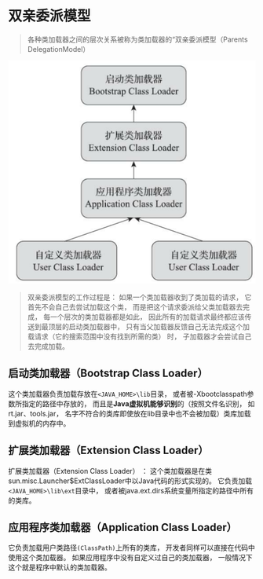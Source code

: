 # 双亲委派模型

> 各种类加载器之间的层次关系被称为类加载器的“双亲委派模型（Parents DelegationModel）

![image-20220321155535869](https://raw.githubusercontent.com/tiaotiaopig/feng-images-store/main/images/pbUaw24s5TdkCcY.png)

> 双亲委派模型的工作过程是： 如果一个类加载器收到了类加载的请求， 它首先不会自己去尝试加载这个类， 而是把这个请求委派给父类加载器去完成， 每一个层次的类加载器都是如此， 因此所有的加载请求最终都应该传送到最顶层的启动类加载器中， 只有当父加载器反馈自己无法完成这个加载请求（它的搜索范围中没有找到所需的类） 时， 子加载器才会尝试自己去完成加载。  

## 启动类加载器（Bootstrap Class Loader）

这个类加载器负责加载存放在`<JAVA_HOME>\lib`目录， 或者被-Xbootclasspath参数所指定的路径中存放的， 而且是**Java虚拟机能够识别**的（按照文件名识别， 如rt.jar、tools.jar， 名字不符合的类库即使放在lib目录中也不会被加载）类库加载到虚拟机的内存中。

## 扩展类加载器（Extension Class Loader）

扩展类加载器（Extension Class Loader） ： 这个类加载器是在类sun.misc.Launcher$ExtClassLoader中以Java代码的形式实现的。 它负责加载`<JAVA_HOME>\lib\ext`目录中， 或者被java.ext.dirs系统变量所指定的路径中所有的类库。   

## 应用程序类加载器（Application Class Loader）

它负责加载用户类路径`(ClassPath)`上所有的类库， 开发者同样可以直接在代码中使用这个类加载器。 如果应用程序中没有自定义过自己的类加载器， 一般情况下这个就是程序中默认的类加载器。